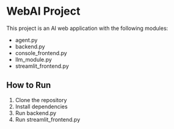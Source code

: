 # WebAI Project

This project is an AI web application with the following modules:
- agent.py
- backend.py
- console_frontend.py
- llm_module.py
- streamlit_frontend.py

## How to Run
1. Clone the repository
2. Install dependencies
3. Run backend.py
4. Run streamlit_frontend.py
